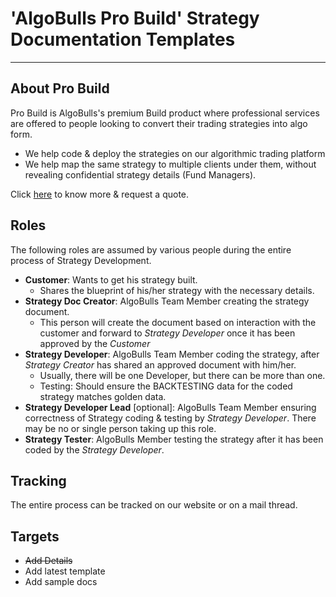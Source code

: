 # 'AlgoBulls Pro Build' Strategy Documentation Templates

-----

## About Pro Build
Pro Build is AlgoBulls's premium Build product where professional services are offered to people looking to convert their trading strategies into algo form. 
- We help code & deploy the strategies on our algorithmic trading platform
- We help map the same strategy to multiple clients under them, without revealing confidential strategy details (Fund Managers).

Click [here](https://algobulls.com/build/#pro-build) to know more & request a quote.



## Roles
The following roles are assumed by various people during the entire process of Strategy Development.


- **Customer**: Wants to get his strategy built. 
  - Shares the blueprint of his/her strategy with the necessary details.
- **Strategy Doc Creator**: AlgoBulls Team Member creating the strategy document. 
  - This person will create the document based on interaction with the customer and forward to *Strategy Developer* once it has been approved by the *Customer*
- **Strategy Developer**: AlgoBulls Team Member coding the strategy, after *Strategy Creator* has shared an approved document with him/her. 
  - Usually, there will be one Developer, but there can be more than one. 
  - Testing: Should ensure the BACKTESTING data for the coded strategy matches golden data. 
- **Strategy Developer Lead** [optional]: AlgoBulls Team Member ensuring correctness of Strategy coding & testing by *Strategy Developer*. There may be no or single person taking up this role.
- **Strategy Tester**: AlgoBulls Member testing the strategy after it has been coded by the *Strategy Developer*.


## Tracking
The entire process can be tracked on our website or on a mail thread.


## Targets
- ~~Add Details~~
- Add latest template
- Add sample docs
